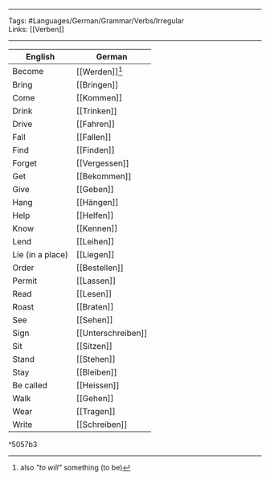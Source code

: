 ___
Tags: #Languages/German/Grammar/Verbs/Irregular  
Links: [[Verben]]
___
English | German
------------ | ------------
Become | [[Werden]][^1]
Bring | [[Bringen]]
Come | [[Kommen]]
Drink | [[Trinken]]
Drive | [[Fahren]]
Fall | [[Fallen]]
Find | [[Finden]]
Forget | [[Vergessen]]
Get | [[Bekommen]]
Give | [[Geben]]
Hang | [[Hängen]]
Help | [[Helfen]]
Know | [[Kennen]]
Lend | [[Leihen]]
Lie (in a place) | [[Liegen]]
Order | [[Bestellen]]
Permit | [[Lassen]]
Read  | [[Lesen]]
Roast | [[Braten]]
See | [[Sehen]]
Sign | [[Unterschreiben]]
Sit | [[Sitzen]]
Stand | [[Stehen]]
Stay | [[Bleiben]]
Be called | [[Heissen]]
Walk | [[Gehen]]
Wear | [[Tragen]]
Write | [[Schreiben]]

^5057b3

[^1]: also _"to will"_ something (to be)
[^2]: also become